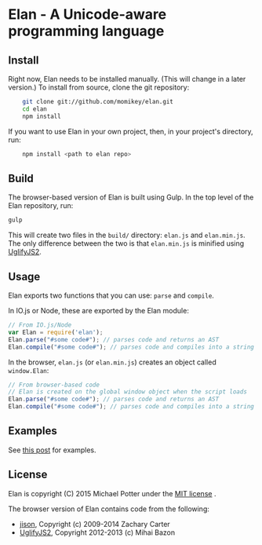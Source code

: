 # Elan - A Unicode-aware programming language

## Install

Right now, Elan needs to be installed manually. (This will change in a later version.) To install from source, clone the git repository:

```bash
	git clone git://github.com/momikey/elan.git
	cd elan
	npm install
```

If you want to use Elan in your own project, then, in your project's directory, run:

```bash
	npm install <path to elan repo>
```

## Build

The browser-based version of Elan is built using Gulp. In the top level of the Elan repository, run:

```bash
gulp
```
This will create two files in the `build/` directory: `elan.js` and `elan.min.js`. The only difference between the two is that `elan.min.js` is minified using [UglifyJS2](https://github.com/mishoo/UglifyJS2).

## Usage

Elan exports two functions that you can use: `parse` and `compile`.

In IO.js or Node, these are exported by the Elan module:

```js
// From IO.js/Node
var Elan = require('elan');
Elan.parse("#some code#"); // parses code and returns an AST
Elan.compile("#some code#"); // parses code and compiles into a string that contains JS code
```

In the browser, `elan.js` (or `elan.min.js`) creates an object called `window.Elan`:

```js
// From browser-based code
// Elan is created on the global window object when the script loads
Elan.parse("#some code#"); // parses code and returns an AST
Elan.compile("#some code#"); // parses code and compiles into a string that contains JS code
```

## Examples

See [this post](http://prosepoetrycode.potterpcs.net/2015/04/elan-unicode-and-emoji-in-your-code) for examples.

## License

Elan is copyright (C) 2015 Michael Potter under the [MIT license](LICENSE) .

The browser version of Elan contains code from the following:

* [jison](https://github.com/zaach/jison), Copyright (c) 2009-2014 Zachary Carter
* [UglifyJS2](https://github.com/mishoo/UglifyJS2), Copyright 2012-2013 (c) Mihai Bazon
